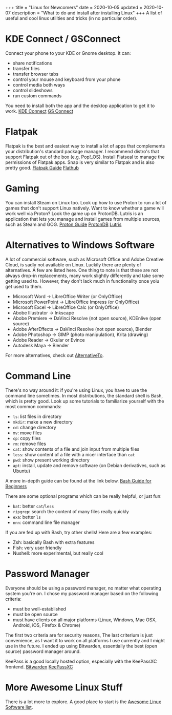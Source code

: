 +++
title = "Linux for Newcomers"
date = 2020-10-05
updated = 2020-10-07
description = "What to do and install after installing Linux"
+++
A list of useful and cool linux utilities and tricks (in no particular order).

# KDE Connect / GSConnect
Connect your phone to your KDE or Gnome desktop. It can:
 - share notifications
 - transfer files
 - transfer browser tabs
 - control your mouse and keyboard from your phone
 - control media both ways
 - control slideshows
 - run custom commands

You need to install both the app and the desktop application to get it to work.
<span class="button-row">
  [KDE Connect](https://kdeconnect.kde.org/)
  [GS Connect](https://extensions.gnome.org/extension/1319/gsconnect/)
</span>

# Flatpak
Flatpak is the best and easiest way to install a lot of apps that 
complements your distribution's standard package manager. I
recommend distro's that support Flatpak out of the box (e.g.
Pop!_OS). Install Flatseal to manage the permissions of Flatpak
apps. Snap is very similar to Flatpak and is also pretty good.
<span class="button-row">
  [Flatpak Guide](https://itsfoss.com/flatpak-guide/)
  [Flathub](https://flathub.org/home)
</span>

# Gaming
You can install Steam on Linux too. Look up how to use Proton to
run a lot of games that don't support Linux natively. Want to know
whether a game will work well via Proton? Look the game up on
ProtonDB. Lutris is an application that lets you manage and 
install games from multiple sources, such as Steam and GOG.
<span class="button-row">
  [Proton Guide](https://segmentnext.com/2018/12/06/steam-proton-guide/)
  [ProtonDB](https://www.protondb.com/)
  [Lutris](https://lutris.net/)
</span>

# Alternatives to Windows Software
A lot of commercial software, such as Microsoft Office and Adobe
Creative Cloud, is sadly not available on Linux. Luckily there
are plenty of alternatives. A few are listed here. One thing to
note is that these are not always drop-in replacements, many
work slightly differently and take some getting used to.
However, they don't lack much in functionality once yoiu get
used to them.
 - Microsoft Word &rarr; LibreOffice Writer (or OnlyOffice)
 - Microsoft PowerPoint &rarr; LibreOffice Impress (or OnlyOffice)
 - Microsoft Excel &rarr; LibreOffice Calc (or OnlyOffice)
 - Abobe Illustrator &rarr; Inkscape
 - Abobe Premiere &rarr; DaVinci Resolve (not open source), KDEnlive (open source)
 - Adobe AfterEffects &rarr; DaVinci Resolve (not open source), Blender
 - Adobe Photoshop &rarr; GIMP (photo manipulation), Krita (drawing)
 - Adobe Reader &rarr; Okular or Evince
 - Autodesk Maya &rarr; Blender

For more alternatives, check out [AlternativeTo](https://alternativeto.net).

# Command Line
There's no way around it: if you're using Linux, you have to use
the command line sometimes. In most distributions, the standard
shell is Bash, which is pretty good. Look up some tutorials to
familiarize yourself with the most common commands:
 - <code>ls</code>: list files in directory
 - <code>mkdir</code>: make a new directory
 - <code>cd</code>: change directory
 - <code>mv</code>: move files
 - <code>cp</code>: copy files
 - <code>rm</code>: remove files
 - <code>cat</code>: show contents of a file and join input from multiple files
 - <code>less</code>: show content of a file with a nicer interface than <code>cat</code>
 - <code>pwd</code>: show present working directory
 - <code>apt</code>: install, update and remove software (on Debian derivatives, such as Ubuntu)

A more in-depth guide can be found at the link below.
<span class="button-row">
  [Bash Guide for Beginners](https://towardsdatascience.com/basics-of-bash-for-beginners-92e53a4c117a)
</span>

There are some optional programs which can be really helpful, or just fun:
 - <code>bat</code>: better <code>cat</code>/<code>less</code>
 - <code>ripgrep</code>: search the content of many files really quickly
 - <code>exa</code>: better <code>ls</code>
 - <code>nnn</code>: command line file manager

If you are fed up with Bash, try other shells! Here are a few examples:
 - Zsh: basically Bash with extra features
 - Fish: very user friendly
 - Nushell: more experimental, but really cool

# Password Manager
Everyone should be using a password manager, no matter what
operating system you're on. I chose my password manager based 
on the following criteria:
 - must be well-established
 - must be open source
 - must have clients on all major platforms (Linux, Windows, Mac
   OSX, Android, iOS, Firefox & Chrome)

The first two criteria are for security reasons, The last criterium is just
convenience, as I want it to work on all platforms I use currently
and I might use in the future. I ended up using Bitwarden,
essentially the best (open source) password manager around.

KeePass is a good locally hosted option, especially with the 
KeePassXC frontend.
<span class="button-row">
  [Bitwarden](https://bitwarden.com)
  [KeePassXC](https://keepassxc.org/)
</span>

# More Awesome Linux Stuff
There is a lot more to explore. A good place to start is the
[Awesome Linux Software list](https://github.com/luong-komorebi/Awesome-Linux-Software).
